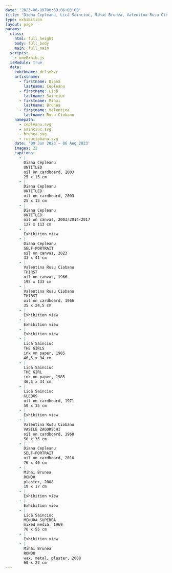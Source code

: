 ```yaml
---
date: '2023-06-09T00:53:06+03:00'
title: 'Diana Cepleanu, Lică Sainciuc, Mihai Brunea, Valentina Rusu Ciobanu'
type: exhibition
layout: page
params:
  class:
    html: full_height
    body: full_body
    main: full_main
  scripts:
    - oneExhib.js
  isModule: true  
  data:
    exhibname: dclsmbvr
    artistname:
      - firstname: Diana
        lastname: Cepleanu
      - firstname: Lică
        lastname: Sainciuc
      - firstname: Mihai
        lastname: Brunea
      - firstname: Valentina
        lastname: Rusu Ciobanu         
    namepath: 
      - cepleanu.svg
      - sainciuc.svg
      - brunea.svg
      - rusuciobanu.svg
    date: '09 Jun 2023 — 06 Aug 2023'
    images: 22
    captions:
      - |
        Diana Cepleanu
        UNTITLED
        oil on cardboard, 2003
        25 x 15 cm
      - |
        Diana Cepleanu
        UNTITLED
        oil on cardboard, 2003
        25 x 15 cm
      - |
        Diana Cepleanu
        UNTITLED
        oil on canvas, 2003/2014-2017
        127 x 113 cm
      - |
        Exhibition view
      - |
        Diana Cepleanu
        SELF-PORTRAIT
        oil on canvas, 2023
        33 x 41 cm
      - |
        Valentina Rusu Ciobanu
        THIRST
        oil on canvas, 1966
        195 x 133 cm
      - |
        Valentina Rusu Ciobanu
        THIRST
        oil on cardboard, 1966
        35 x 24,5 cm
      - |
        Exhibition view
      - |
        Exhibition view
      - |
        Exhibition view
      - |
        Lică Sainciuc
        THE GIRLS
        ink on paper, 1985
        46,5 x 34 cm
      - |
        Lică Sainciuc
        THE GIRL
        ink on paper, 1985
        46,5 x 34 cm
      - |
        Lică Sainciuc
        GLEBUS
        oil on cardboard, 1971
        50 x 35 cm
      - |
        Exhibition view
      - |
        Valentina Rusu Ciobanu
        VASILE ZAGORSCHI
        oil on cardboard, 1960
        50 x 35 cm
      - |
        Diana Cepleanu
        SELF-PORTRAIT
        oil on cardboard, 2016
        76 x 40 cm
      - |
        Mihai Brunea
        RONDO
        plaster, 2008
        19 x 17 cm
      - |
        Exhibition view
      - |
        Exhibition view
      - |
        Lică Sainciuc
        MENURA SUPERBA
        mixed media, 1969
        76 x 55 cm
      - |
        Exhibition view
      - |
        Mihai Brunea
        RONDO
        wax, metal, plaster, 2008
        60 x 22 cm
---
```


